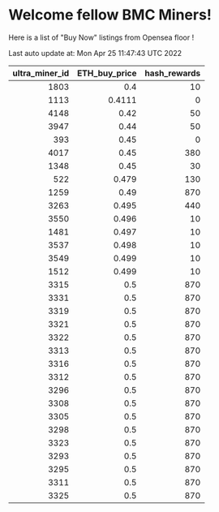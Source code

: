 # Welcome fellow BMC Miners!
Here is a list of "Buy Now" listings from Opensea floor !


Last auto update at: Mon Apr 25 11:47:43 UTC 2022


|   ultra_miner_id |   ETH_buy_price |   hash_rewards |
|-----------------:|----------------:|---------------:|
|             1803 |          0.4    |             10 |
|             1113 |          0.4111 |              0 |
|             4148 |          0.42   |             50 |
|             3947 |          0.44   |             50 |
|              393 |          0.45   |              0 |
|             4017 |          0.45   |            380 |
|             1348 |          0.45   |             30 |
|              522 |          0.479  |            130 |
|             1259 |          0.49   |            870 |
|             3263 |          0.495  |            440 |
|             3550 |          0.496  |             10 |
|             1481 |          0.497  |             10 |
|             3537 |          0.498  |             10 |
|             3549 |          0.499  |             10 |
|             1512 |          0.499  |             10 |
|             3315 |          0.5    |            870 |
|             3331 |          0.5    |            870 |
|             3319 |          0.5    |            870 |
|             3321 |          0.5    |            870 |
|             3322 |          0.5    |            870 |
|             3313 |          0.5    |            870 |
|             3316 |          0.5    |            870 |
|             3312 |          0.5    |            870 |
|             3296 |          0.5    |            870 |
|             3308 |          0.5    |            870 |
|             3305 |          0.5    |            870 |
|             3298 |          0.5    |            870 |
|             3323 |          0.5    |            870 |
|             3293 |          0.5    |            870 |
|             3295 |          0.5    |            870 |
|             3311 |          0.5    |            870 |
|             3325 |          0.5    |            870 |